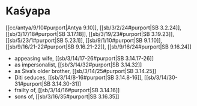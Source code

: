 # Kaśyapa

[[cc/antya/9/10#purport|Antya 9.10]], [[sb/3/2/24#purport|SB 3.2.24]], [[sb/3/17/18#purport|SB 3.17.18]], [[sb/3/19/23#purport|SB 3.19.23]], [[sb/5/23/1#purport|SB 5.23.1]], [[sb/9/1/10#purport|SB 9.1.10]], [[sb/9/16/21-22#purport|SB 9.16.21-22]], [[sb/9/16/24#purport|SB 9.16.24]]

* appeasing wife, [[sb/3/14/17-26#purport|SB 3.14.17-26]]
* as impersonalist, [[sb/3/14/32#purport|SB 3.14.32]]
* as Śiva’s older brother, [[sb/3/14/25#purport|SB 3.14.25]]
* Diti seduces, [[sb/3/14/8-16#purport|SB 3.14.8-16]], [[sb/3/14/30-31#purport|SB 3.14.30-31]]
* frailty of, [[sb/3/14/16#purport|SB 3.14.16]]
* sons of, [[sb/3/16/35#purport|SB 3.16.35]]
